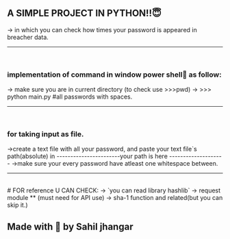 ## A SIMPLE PROJECT IN PYTHON!!😇
-> in which you can check how times your password is appeared in breacher data.
<br/>

---

<br/>

### implementation of command in window power shell🐚 as follow:
-> make sure you are in current directory (to check use >>>pwd)
-> >>> python main.py #all passwords with spaces.
<br/>

---

<br/>

### for taking input as file.
->create a text file with all your password, and paste your text file`s path(absolute) in -----------------------your path is here --------------------
->make sure your every password have atleast one whitespace between.
<br/>

---
<br/>
# FOR reference U CAN CHECK:
-> `you can read library hashlib`
-> request module ** (must need for API use)
-> sha-1 function and related(but you can skip it.)

## Made with 💓 by Sahil jhangar